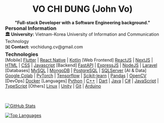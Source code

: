 <h1 align="center">VO CHI DUNG (John Vo)</h1>
<h4 align="center" style="margin: 0;">"Full-stack Developer with a Software Engineering background."</h4>

<h3 align="left" style="margin: 0">Personal Information</h3>
<b>🏛️ University:</b> Vietnam-Korea University of Information and Communication Technology <br>
<b>✉️ Contact:</b> vochidung.cv@gmail.com 

<h3 align="left" style="margin: 0px">Technologies</h3>
<span>[Mobile]</span>
<a href="https://flutter.dev"> Flutter</a> |
<a href="https://reactnative.dev/"> React Native</a> |
<a href="https://kotlinlang.org"> Kotlin</a>
<span> [Web Frontend]</span>
<a href="https://reactjs.org/"> ReactJS</a> |
<a href="https://nextjs.org/"> NextJS</a> |
<a href="https://www.w3.org/html/"> HTML</a> |
<a href="https://www.w3schools.com/css/"> CSS</a> |
<a href="https://developer.mozilla.org/en-US/docs/Web/JavaScript"> Javascript</a>
<span> [Backend]</span>
<a href="https://expressjs.com"> FastAPI</a> |
<a href="https://expressjs.com"> ExpressJS</a> |
<a href="https://nodejs.org"> NodeJS</a> |
<a href="https://laravel.com"> Laravel</a>
<span> [Databases]</span>
<a href="https://www.mysql.com"> MySQL</a> |
<a href="https://www.mongodb.com"> MongoDB</a> |
<a href="https://www.postgresql.org"> PostgreSQL</a> |
<a href="https://www.microsoft.com/en-us/sql-server"> SQLServer</a>
<span> [AI & Data]</span>
<a href="https://colab.google"> Google Colab</a> |
<a href="https://pytorch.org"> PyTorch</a> |
<a href="https://www.tensorflow.org"> Tensorflow</a> |
<a href="https://scikit-learn.org/"> Scikit-learn</a> |
<a href="https://pandas.pydata.org/"> Pandas</a> |
<a href="https://opencv.org/"> OpenCV</a>
<span> [DevOps]</span>
<a href="https://www.docker.com/">Docker</a>
<span> [Languages]</span>
<a href="https://www.python.org"> Python</a> |
<a href="https://www.w3schools.com/cpp/">C++</a>  |
<a href="https://dart.dev">Dart</a>  |
<a href="https://www.java.com">Java</a>  | 
<a href="https://learn.microsoft.com/en-us/dotnet/csharp/">C#</a>  | 
<a href="https://developer.mozilla.org/en-US/docs/Web/JavaScript">JavaScript</a>  | 
<a href="https://www.typescriptlang.org">TypeScript</a>
<span> [Others]</span>
<a href="https://www.linux.org/">Linux</a>  |
<a href="https://unity.com/">Unity</a>  |
<a href="https://git-scm.com/">Git</a>  |
<a href="https://www.arduino.cc/">Arduino</a>

<br><br>
<a href="https://github.com/anuraghazra/github-readme-stats?tab=readme-ov-file" >
<picture>
  <source 
    srcset="https://github-readme-stats.vercel.app/api?username=johnvo24&show_icons=true&theme=merko" 
    media="(prefers-color-scheme: dark)" />
  <source 
    srcset="https://github-readme-stats.vercel.app/api?username=johnvo24&show_icons=true&theme=default" 
    media="(prefers-color-scheme: light)" />
  <img 
    src="https://github-readme-stats.vercel.app/api?username=johnvo24&show_icons=true" 
    alt="GitHub Stats" />
</picture>

<picture>
  <source 
    srcset="https://github-readme-stats.vercel.app/api/top-langs/?username=johnvo24&layout=compact&langs_count=10&theme=merko&size_weight=0.8" 
    media="(prefers-color-scheme: dark)" />
  <source 
    srcset="https://github-readme-stats.vercel.app/api/top-langs/?username=johnvo24&layout=compact&langs_count=10&theme=default&size_weight=0.8" 
    media="(prefers-color-scheme: light)" />
  <img 
    src="https://github-readme-stats.vercel.app/api/top-langs/?username=johnvo24&layout=compact&langs_count=10" 
    alt="Top Languages" />
</picture>
</a>
